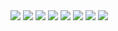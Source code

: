 <!-- 2020 Person of the Year -->
<!-- 2020-12-20 -->

<img src="img/2020-12-20-2020-person-of-the-year/panel1.png" class="image-500" />
<img src="img/2020-12-20-2020-person-of-the-year/panel2.png" class="image-500" />
<img src="img/2020-12-20-2020-person-of-the-year/panel3.png" class="image-500" />
<img src="img/2020-12-20-2020-person-of-the-year/panel4.png" class="image-500" />
<img src="img/2020-12-20-2020-person-of-the-year/panel5.png" class="image-500" />
<img src="img/2020-12-20-2020-person-of-the-year/panel6.png" class="image-500" />
<img src="img/2020-12-20-2020-person-of-the-year/panel7.png" class="image-500" />
<img src="img/2020-12-20-2020-person-of-the-year/panel8.png" class="image-500" />
